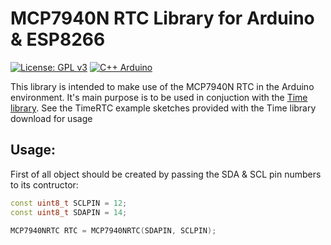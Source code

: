# MCP7940N RTC Library for Arduino & ESP8266
[![License: GPL v3](https://img.shields.io/badge/License-GPL%20v3-blue.svg)](http://www.gnu.org/licenses/gpl-3.0)
[![C++ Arduino](https://img.shields.io/badge/c%2B%2B-Arduino%20-red.svg)](https://github.com/adafruit/Adafruit_CircuitPlayground)

This library is intended to make use of the MCP7940N RTC in the Arduino environment. 
It's main purpose is to be used in conjuction with the [Time library](https://github.com/PaulStoffregen/Time). See the TimeRTC example sketches provided with the Time library download for usage

## Usage:
First of all object should be created by passing the SDA & SCL pin numbers to its contructor:
```cpp
const uint8_t SCLPIN = 12;
const uint8_t SDAPIN = 14;

MCP7940NRTC RTC = MCP7940NRTC(SDAPIN, SCLPIN);
```

